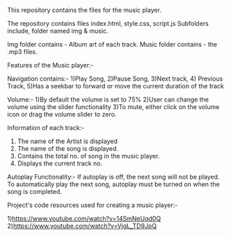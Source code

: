 This repository contains the files for the music player.

The repository contains files index.html, style.css, script.js
Subfolders include, folder named img & music.

Img folder contains - Album art of each track.
Music folder contains - the .mp3 files.


Features of the Music player:-

Navigation contains:- 
1)Play Song,
2)Pause Song,
3)Next track,
4) Previous Track,
5)Has a seekbar to forward or move the current duration of the track

Volume:-
1)By default the volume is set to 75%
2)User can change the volume using the slider functionality
3)To mute, either click on the volume icon or drag the volume slider to zero.

Information of each track:-
1) The name of the Artist is displayed
2) The name of the song is displayed.
3) Contains the total no. of song in the music player.
4) Displays the current track no.

Autoplay Functionality:-
If autoplay is off, the next song will not be played.
To automatically play the next song, autoplay must be turned on when the song is completed.


Project's code resources used for creating a music player:-

1)https://www.youtube.com/watch?v=14SmNeUqd0Q
2)https://www.youtube.com/watch?v=VjgL_TD9JpQ


